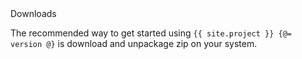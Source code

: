 <div id="download-widget">
    <div class="row-fluid download-widget--container">
        <div class="download-widget--header js-item-dropdown-widget--wrapper">
            <div class="download-widget--title">
Downloads
            </div>
        <div data-download-widget-controls style="display: inline-block"></div>
    </div>
    <div class="download-widget--body">
        <p>The recommended way to get started using <code>{{ site.project }} {@= version @}</code> is download
        and unpackage zip on your system.
        </p>
        <div class="js-download-maven-widget"></div>
        </div>
    </div>
</div>
